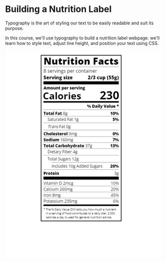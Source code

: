 # Building a Nutrition Label

Typography is the art of styling our text to be easily readable and suit its purpose.

In this course, we'll use typography to build a nutrition label webpage. we'll learn how to style text, adjust line height, and position your text using CSS.

![Nutrition Label](./final.PNG "Nutrition Label")